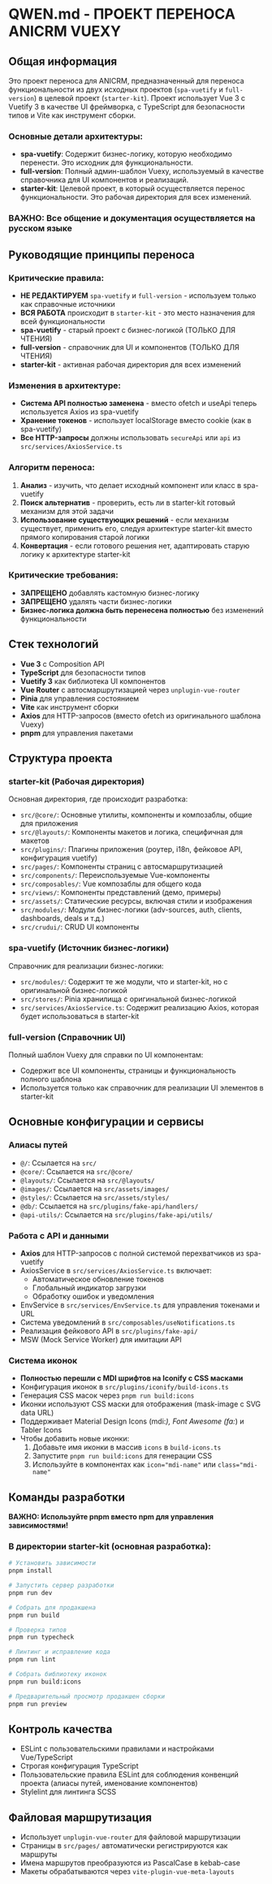 # QWEN.md - ПРОЕКТ ПЕРЕНОСА ANICRM VUEXY

## Общая информация

Это проект переноса для ANICRM, предназначенный для переноса функциональности из двух исходных проектов (`spa-vuetify` и `full-version`) в целевой проект (`starter-kit`). Проект использует Vue 3 с Vuetify 3 в качестве UI фреймворка, с TypeScript для безопасности типов и Vite как инструмент сборки.

### Основные детали архитектуры:

- **spa-vuetify**: Содержит бизнес-логику, которую необходимо перенести. Это исходник для функциональности.
- **full-version**: Полный админ-шаблон Vuexy, используемый в качестве справочника для UI компонентов и реализаций.
- **starter-kit**: Целевой проект, в который осуществляется перенос функциональности. Это рабочая директория для всех изменений.

### ВАЖНО: Все общение и документация осуществляется на русском языке

## Руководящие принципы переноса

### Критические правила:
- **НЕ РЕДАКТИРУЕМ** `spa-vuetify` и `full-version` - используем только как справочные источники
- **ВСЯ РАБОТА** происходит в `starter-kit` - это место назначения для всей функциональности
- **spa-vuetify** - старый проект с бизнес-логикой (ТОЛЬКО ДЛЯ ЧТЕНИЯ)
- **full-version** - справочник для UI и компонентов (ТОЛЬКО ДЛЯ ЧТЕНИЯ)
- **starter-kit** - активная рабочая директория для всех изменений

### Изменения в архитектуре:
- **Система API полностью заменена** - вместо ofetch и useApi теперь используется Axios из spa-vuetify
- **Хранение токенов** - использует localStorage вместо cookie (как в spa-vuetify)
- **Все HTTP-запросы** должны использовать `secureApi` или `api` из `src/services/AxiosService.ts`

### Алгоритм переноса:
1. **Анализ** - изучить, что делает исходный компонент или класс в spa-vuetify
2. **Поиск альтернатив** - проверить, есть ли в starter-kit готовый механизм для этой задачи
3. **Использование существующих решений** - если механизм существует, применить его, следуя архитектуре starter-kit вместо прямого копирования старой логики
4. **Конвертация** - если готового решения нет, адаптировать старую логику к архитектуре starter-kit

### Критические требования:
- **ЗАПРЕЩЕНО** добавлять кастомную бизнес-логику
- **ЗАПРЕЩЕНО** удалять части бизнес-логики
- **Бизнес-логика должна быть перенесена полностью** без изменений функциональности

## Стек технологий

- **Vue 3** с Composition API
- **TypeScript** для безопасности типов
- **Vuetify 3** как библиотека UI компонентов
- **Vue Router** с автосмаршрутизацией через `unplugin-vue-router`
- **Pinia** для управления состоянием
- **Vite** как инструмент сборки
- **Axios** для HTTP-запросов (вместо ofetch из оригинального шаблона Vuexy)
- **pnpm** для управления пакетами

## Структура проекта

### starter-kit (Рабочая директория)
Основная директория, где происходит разработка:
- `src/@core/`: Основные утилиты, компоненты и композаблы, общие для приложения
- `src/@layouts/`: Компоненты макетов и логика, специфичная для макетов
- `src/plugins/`: Плагины приложения (роутер, i18n, фейковое API, конфигурация vuetify)
- `src/pages/`: Компоненты страниц с автосмаршрутизацией
- `src/components/`: Переиспользуемые Vue-компоненты
- `src/composables/`: Vue композаблы для общего кода
- `src/views/`: Компоненты представлений (демо, примеры)
- `src/assets/`: Статические ресурсы, включая стили и изображения
- `src/modules/`: Модули бизнес-логики (adv-sources, auth, clients, dashboards, deals и т.д.)
- `src/crudui/`: CRUD UI компоненты

### spa-vuetify (Источник бизнес-логики)
Справочник для реализации бизнес-логики:
- `src/modules/`: Содержит те же модули, что и starter-kit, но с оригинальной бизнес-логикой
- `src/stores/`: Pinia хранилища с оригинальной бизнес-логикой
- `src/services/AxiosService.ts`: Содержит реализацию Axios, которая будет использоваться в starter-kit

### full-version (Справочник UI)
Полный шаблон Vuexy для справки по UI компонентам:
- Содержит все UI компоненты, страницы и функциональность полного шаблона
- Используется только как справочник для реализации UI элементов в starter-kit

## Основные конфигурации и сервисы

### Алиасы путей
- `@/`: Ссылается на `src/`
- `@core/`: Ссылается на `src/@core/`
- `@layouts/`: Ссылается на `src/@layouts/`
- `@images/`: Ссылается на `src/assets/images/`
- `@styles/`: Ссылается на `src/assets/styles/`
- `@db/`: Ссылается на `src/plugins/fake-api/handlers/`
- `@api-utils/`: Ссылается на `src/plugins/fake-api/utils/`

### Работа с API и данными
- **Axios** для HTTP-запросов с полной системой перехватчиков из spa-vuetify
- AxiosService в `src/services/AxiosService.ts` включает:
  - Автоматическое обновление токенов
  - Глобальный индикатор загрузки
  - Обработку ошибок и уведомления
- EnvService в `src/services/EnvService.ts` для управления токенами и URL
- Система уведомлений в `src/composables/useNotifications.ts`
- Реализация фейкового API в `src/plugins/fake-api/`
- MSW (Mock Service Worker) для имитации API

### Система иконок
- **Полностью перешли с MDI шрифтов на Iconify с CSS масками**
- Конфигурация иконок в `src/plugins/iconify/build-icons.ts`
- Генерация CSS масок через `pnpm run build:icons`
- Иконки используют CSS маски для отображения (mask-image с SVG data URL)
- Поддерживает Material Design Icons (mdi:*), Font Awesome (fa:*) и Tabler Icons
- Чтобы добавить новые иконки:
  1. Добавьте имя иконки в массив `icons` в `build-icons.ts`
  2. Запустите `pnpm run build:icons` для генерации CSS
  3. Используйте в компонентах как `icon="mdi-name"` или `class="mdi-name"`

## Команды разработки

**ВАЖНО: Используйте pnpm вместо npm для управления зависимостями!**

### В директории starter-kit (основная разработка):
```bash
# Установить зависимости
pnpm install

# Запустить сервер разработки
pnpm run dev

# Собрать для продакшена
pnpm run build

# Проверка типов
pnpm run typecheck

# Линтинг и исправление кода
pnpm run lint

# Собрать библиотеку иконок
pnpm run build:icons

# Предварительный просмотр продакшен сборки
pnpm run preview
```

## Контроль качества

- ESLint с пользовательскими правилами и настройками Vue/TypeScript
- Строгая конфигурация TypeScript
- Пользовательские правила ESLint для соблюдения конвенций проекта (алиасы путей, именование компонентов)
- Stylelint для линтинга SCSS

## Файловая маршрутизация

- Использует `unplugin-vue-router` для файловой маршрутизации
- Страницы в `src/pages/` автоматически регистрируются как маршруты
- Имена маршрутов преобразуются из PascalCase в kebab-case
- Макеты обрабатываются через `vite-plugin-vue-meta-layouts`
